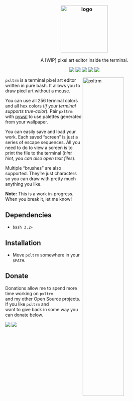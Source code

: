 
<h3 align="center"><img src="https://i.imgur.com/wSBAGO8.png" alt="logo" height="150px"></h3>
<p align="center">A [WIP] pixel art editor inside the terminal.</p>

<p align="center">
<a href="https://discord.gg/BtnTPFF"><img
src="https://img.shields.io/discord/102860784329052160.svg"></a> <a
href="https://travis-ci.com/dylanaraps/pxltrm"><img
src="https://travis-ci.com/dylanaraps/pxltrm.svg?branch=master"></a> <a
href="./LICENSE.md"><img
src="https://img.shields.io/badge/license-MIT-blue.svg"></a>
<a href="https://www.patreon.com/dyla"><img
src="https://img.shields.io/badge/donate-patreon-yellow.svg"></a> <a
href="https://www.paypal.com/cgi-bin/webscr?cmd=_s-xclick&hosted_button_id=V7QNJNKS3WYVS"><img
src="https://img.shields.io/badge/donate-paypal-green.svg"></a> </p>

<img src="https://i.imgur.com/njPMM2m.png" alt="pxltrm" align="right"
width="51%">

`pxltrm` is a terminal pixel art editor written in pure bash. It allows
you to draw pixel art without a mouse.

You can use all 256 terminal colors and all hex colors (*if your terminal
supports true-color*). Pair `pxltrm` with
[pywal](https://github.com/dylanaraps/pywal) to use palettes generated
from your wallpaper.

You can easily save and load your work. Each saved “screen” is just a
series of escape sequences. All you need to do to view a screen is to
print the file to the terminal (*hint hint, you can also open text
files*).

Multiple “brushes” are also supported. They’re just characters so you can
draw with pretty much anything you like.

**Note:** This is a work in-progress. When you break it, let me know!


## Dependencies

- `bash 3.2+`


## Installation

- Move `pxltrm` somewhere in your `$PATH`.


## Donate

Donations allow me to spend more time working on `pxltrm`<br>and my other
Open Source projects. If you like `pxltrm` and<br>want to give back in some
way you can donate below.

<a href="https://www.paypal.com/cgi-bin/webscr?cmd=_s-xclick&hosted_button_id=V7QNJNKS3WYVS"><img src="https://img.shields.io/badge/donate-paypal-green.svg"></a> <a href="https://www.patreon.com/dyla"><img src="https://img.shields.io/badge/donate-patreon-yellow.svg"></a>

